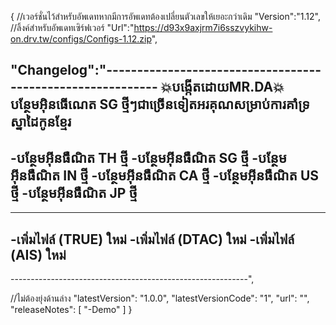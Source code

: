 {
//เวอร์ชั่นไว้สำหรับอัพเดทหากมีการอัพเดทต้องเปลี่ยนตัวเลขให้เยอะกว่าเดิม
"Version":"1.12",
//ลิ้งค์สำหรับอัพเดทเซิร์ฟเวอร์
"Url":"https://d93x9axjrm7i6sszvykihw-on.drv.tw/configs/Configs-1.12.zip", 

"Changelog":"-----------------------------------------------------------
💥បង្កើតដោយMR.DA💥បន្ថែមអ៊ិនធើណេត SG ថ្មីៗជាច្រើនទៀតអរគុណសម្រាប់ការគាំទ្រស្នាដៃកូនខ្មែរ
-----------------------------------------------------------
-បន្ថែមអ៊ីនធឺណិត TH ថ្មី
-បន្ថែមអ៊ីនធឺណិត SG ថ្មី
-បន្ថែមអ៊ីនធឺណិត IN ថ្មី
-បន្ថែមអ៊ីនធឺណិត CA ថ្មី
-បន្ថែមអ៊ីនធឺណិត US ថ្មី
-បន្ថែមអ៊ីនធឺណិត JP ថ្មី
-----------------------------------------------------------
-----------------------------------------------------------
-เพิ่มไฟล์ (TRUE) ใหม่
-เพิ่มไฟล์ (DTAC) ใหม่
-เพิ่มไฟล์ (AIS)  ใหม่
-----------------------------------------------------------
-----------------------------------------------------------",






//ไม่ต้องยุ่งด้านล่าง
"latestVersion": "1.0.0",
"latestVersionCode": "1",
"url": "",
 "releaseNotes": [
 "-Demo" 
  ]
}
